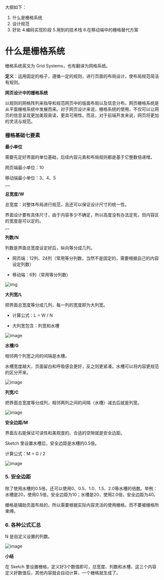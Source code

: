 大纲如下：
1. 什么是栅格系统
2. 设计规范
3. 好处
4.编码实现阶段
5.用到的技术栈
6.在移动端中的栅格替代方案
# 什么是栅格系统
栅格系统英文为 Grid Systems，也有翻译为网格系统。

**定义**：运用固定的格子，遵循一定的规则，进行页面的布局设计，使布局规范简洁有规则。

**网页设计中的栅格系统**

以规则的网格阵列来指导和规范网页中的版面布局以及信息分布。网页栅格系统是从平面栅格系统中发展而来。对于网页设计来说，栅格系统的使用，不仅可以让网页的信息呈现更加美观易读，更具可用性。而且，对于前端开发来说，网页将更加的灵活与规范。

###  栅格基础七要素

**最小单位**

需要先定好界面的单位基础，后续内容元素和布局规则都是基于它整数倍递增。

网页端最小单位：10

移动端最小单位：3、4、5

<img src="/Users/ssojust/gitproject/blogs/imgs/grid_system/15533755-5577dfcee5dc6735.png" alt="image" style="zoom:30%;" />

**总宽度/W**

总宽度：对整体布局进行规范，且还可以保证设计尺寸的统一性。

界面设计要有具体尺寸，由于内容多少不确定，所以高度没有办法定死，但内容区的宽度是可以定的。

<img src="/Users/ssojust/gitproject/blogs/imgs/grid_system/15533755-cb4b834062c2eb07.png" alt="img" style="zoom:33%;" />



**列数/N**

列数是界面总宽度设定好后，纵向等分成几列。

- 网页端：12列、24列（常用等分列数，当然不是固定的，需要根据自己的内容设定列数）

- 移动端：6列（常用等分列数）

![img](/Users/ssojust/gitproject/blogs/imgs/grid_system/15533755-b24c8fa20fdc69b3.png)

**大列宽/L**

把界面总宽度等分成几列，每一列的宽度即为大列宽。

- 计算公式：L = W / N

- 大列宽包含：列宽和水槽

![image](/Users/ssojust/gitproject/blogs/imgs/grid_system/15533755-4bb357e11aa26140.png)

**水槽/G**

相邻两个列宽之间的间隔是水槽。

水槽宽度越大，页面留白和呼吸感会更好，反之则更紧凑。水槽可以将内容更规范的区分开来。

![image](/Users/ssojust/gitproject/blogs/imgs/grid_system/15533755-cdb8900ac9cbc763.png)

**列宽/C**

把界面总宽度等分成列，相邻两列之间的间隔（水槽）减去后就是列宽。

![image](/Users/ssojust/gitproject/blogs/imgs/grid_system/15533755-112840abfe82b556.png)

**安全边距/M**

界面左右能保证可读性和美观度的、合适的空隙就是安全边距。

Sketch 里设置水槽后，安全边距是水槽的0.5倍。

计算公式：M = G / 2

![image](/Users/ssojust/gitproject/blogs/imgs/grid_system/15533755-7d1b83538709db04.png)

### 5\. 安全边距

除了使用水槽的0.5倍，还可以使用0、0.5、1.0、1.5、2.0等水槽的倍数。举例：水槽是20，使用0.5倍，安全边距为10；水槽是20，使用2.0倍，安全边距为40。

栅格是辅助页面布局的，所以需要根据实际内容灵活的使用栅格，而不要被栅格所束缚。

### 6\. 各种公式汇总

N 是自定义设置的列数。

![image](/Users/ssojust/gitproject/blogs/imgs/grid_system/15533755-fc5b0ed7d2ea567b.png)

**小结**

在 Sketch 里设置栅格，定义好3个数值即可，总宽度、列数和水槽，这三个内容定义好数值后，其他内容就会自动计算，一个栅格就生成了。